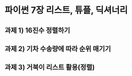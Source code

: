 파이썬 7장 리스트, 튜플, 딕셔너리 
===========
과제 1) 16진수 정렬하기
------------
과제 2) 기차 수송량에 따라 순위 매기기
------------
과제 3) 거북이 리스트 활용(정렬)
----------
